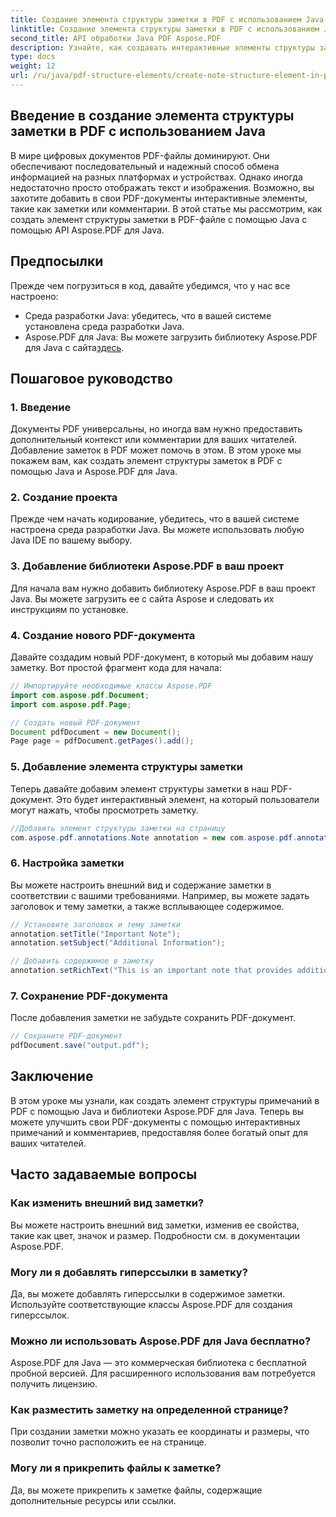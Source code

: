 ```yaml
---
title: Создание элемента структуры заметки в PDF с использованием Java
linktitle: Создание элемента структуры заметки в PDF с использованием Java
second_title: API обработки Java PDF Aspose.PDF
description: Узнайте, как создавать интерактивные элементы структуры заметок в PDF-файлах с помощью Java с Aspose.PDF для Java. Улучшите свои документы с помощью информативных заметок.
type: docs
weight: 12
url: /ru/java/pdf-structure-elements/create-note-structure-element-in-pdf-using-java/
---
```


## Введение в создание элемента структуры заметки в PDF с использованием Java

В мире цифровых документов PDF-файлы доминируют. Они обеспечивают последовательный и надежный способ обмена информацией на разных платформах и устройствах. Однако иногда недостаточно просто отображать текст и изображения. Возможно, вы захотите добавить в свои PDF-документы интерактивные элементы, такие как заметки или комментарии. В этой статье мы рассмотрим, как создать элемент структуры заметки в PDF-файле с помощью Java с помощью API Aspose.PDF для Java.

## Предпосылки

Прежде чем погрузиться в код, давайте убедимся, что у нас все настроено:

- Среда разработки Java: убедитесь, что в вашей системе установлена среда разработки Java.
-  Aspose.PDF для Java: Вы можете загрузить библиотеку Aspose.PDF для Java с сайта[здесь](https://releases.aspose.com/pdf/java/).

## Пошаговое руководство

### 1. Введение

Документы PDF универсальны, но иногда вам нужно предоставить дополнительный контекст или комментарии для ваших читателей. Добавление заметок в PDF может помочь в этом. В этом уроке мы покажем вам, как создать элемент структуры заметок в PDF с помощью Java и Aspose.PDF для Java.

### 2. Создание проекта

Прежде чем начать кодирование, убедитесь, что в вашей системе настроена среда разработки Java. Вы можете использовать любую Java IDE по вашему выбору.

### 3. Добавление библиотеки Aspose.PDF в ваш проект

Для начала вам нужно добавить библиотеку Aspose.PDF в ваш проект Java. Вы можете загрузить ее с сайта Aspose и следовать их инструкциям по установке.

### 4. Создание нового PDF-документа

Давайте создадим новый PDF-документ, в который мы добавим нашу заметку. Вот простой фрагмент кода для начала:

```java
// Импортируйте необходимые классы Aspose.PDF
import com.aspose.pdf.Document;
import com.aspose.pdf.Page;

// Создать новый PDF-документ
Document pdfDocument = new Document();
Page page = pdfDocument.getPages().add();
```

### 5. Добавление элемента структуры заметки

Теперь давайте добавим элемент структуры заметки в наш PDF-документ. Это будет интерактивный элемент, на который пользователи могут нажать, чтобы просмотреть заметку.

```java
//Добавить элемент структуры заметки на страницу
com.aspose.pdf.annotations.Note annotation = new com.aspose.pdf.annotations.Note(page, new com.aspose.pdf.Rectangle(100, 100, 200, 200));
```

### 6. Настройка заметки

Вы можете настроить внешний вид и содержание заметки в соответствии с вашими требованиями. Например, вы можете задать заголовок и тему заметки, а также всплывающее содержимое.

```java
// Установите заголовок и тему заметки
annotation.setTitle("Important Note");
annotation.setSubject("Additional Information");

// Добавить содержимое в заметку
annotation.setRichText("This is an important note that provides additional information.");
```

### 7. Сохранение PDF-документа

После добавления заметки не забудьте сохранить PDF-документ.

```java
// Сохраните PDF-документ
pdfDocument.save("output.pdf");
```

## Заключение

В этом уроке мы узнали, как создать элемент структуры примечаний в PDF с помощью Java и библиотеки Aspose.PDF для Java. Теперь вы можете улучшить свои PDF-документы с помощью интерактивных примечаний и комментариев, предоставляя более богатый опыт для ваших читателей.

## Часто задаваемые вопросы

### Как изменить внешний вид заметки?

Вы можете настроить внешний вид заметки, изменив ее свойства, такие как цвет, значок и размер. Подробности см. в документации Aspose.PDF.

### Могу ли я добавлять гиперссылки в заметку?

Да, вы можете добавлять гиперссылки в содержимое заметки. Используйте соответствующие классы Aspose.PDF для создания гиперссылок.

### Можно ли использовать Aspose.PDF для Java бесплатно?

Aspose.PDF для Java — это коммерческая библиотека с бесплатной пробной версией. Для расширенного использования вам потребуется получить лицензию.

### Как разместить заметку на определенной странице?

При создании заметки можно указать ее координаты и размеры, что позволит точно расположить ее на странице.

### Могу ли я прикрепить файлы к заметке?

Да, вы можете прикрепить к заметке файлы, содержащие дополнительные ресурсы или ссылки.